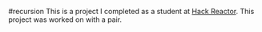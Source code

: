 #recursion
This is a project I completed as a student at [Hack Reactor](http://hackreactor.com). This project was worked on with a pair.
